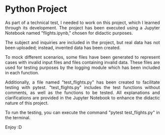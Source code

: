 # Python Project

<div style="text-align: justify;">
As part of a technical test, I needed to work on this project, which I learned through its development. The project has been executed using a Jupyter Notebook named "flights.ipynb," chosen for didactic purposes.

The subject and inquiries are included in the project, but real data has not been uploaded; instead, invented data has been created.

To mock different scenarios, some files have been generated to represent cases with invalid input files and files containing invalid data. These files are used for testing purposes by the logging module which has been included in each function.

Additionally, a file named "test_flights.py" has been created to facilitate testing with pytest. "test_flights.py" includes the test functions without comments, as well as the functions to be tested. All explanations and clarifications are provided in the Jupyter Notebook to enhance the didactic nature of this project.

To run the testing, you can execute the command "pytest test_flights.py" in the terminal.

Enjoy :D

</div>
